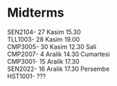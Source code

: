 # Midterms

SEN2104- 27 Kasim 15.30  
TLL1003- 28 Kasim  19.00  
CMP3005- 30 Kasim 12.30 Sali  
CMP2007- 4 Aralik 14.30 Cumartesi  
CMP3001- 15 Aralik 17.30  
SEN2022- 16 Aralik 17.30 Persembe  
HST1001- ???  
